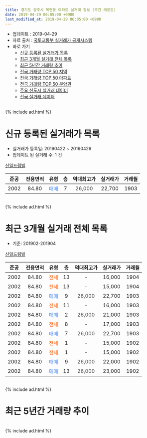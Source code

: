 ```yaml
---
title: 경기도 광주시 목현동 아파트 실거래 정보 (주간 레포트)
date: 2019-04-29 06:05:00 +0900
last_modified_at: 2019-04-29 06:05:00 +0900
---
```


* 업데이트 : 2019-04-29
* 자료 출처 : [국토교통부 실거래가 공개시스템](http://rt.molit.go.kr)
* 바로 가기
    * [신규 등록된 실거래가 목록](#신규-등록된-실거래가-목록)
    * [최근 3개월 실거래 전체 목록](#최근-3개월-실거래-전체-목록)
    * [최근 5년간 거래량 추이](#최근-5년간-거래량-추이)
    * [전국 거래량 TOP 50 지역](https://inasie.github.io/apt-trade-info/최근-3개월-전국에서-가장-거래가-많이-발생한-지역)
    * [전국 거래량 TOP 50 아파트](https://inasie.github.io/apt-trade-info/최근-3개월-전국에서-가장-거래가-많이-발생한-아파트)
    * [전국 거래량 TOP 50 분양권](https://inasie.github.io/apt-trade-info/최근-3개월-전국에서-가장-거래가-많이-발생한-분양권)
    * [주요 신도시 실거래 데이터](https://inasie.github.io/apt-trade-info/주요-신도시)
    * [전국 실거래 데이터](https://inasie.github.io/apt-trade-info/전국)
<br>
{% include ad.html %}
<br>

# 신규 등록된 실거래가 목록
* 실거래가 등록일: 20190422 ~ 20190429
* 업데이트 된 실거래 수: 1 건


[신일드림빌](https://search.naver.com/search.naver?query=%EA%B2%BD%EA%B8%B0%EB%8F%84+%EA%B4%91%EC%A3%BC%EC%8B%9C+%EB%AA%A9%ED%98%84%EB%8F%99+%EC%8B%A0%EC%9D%BC%EB%93%9C%EB%A6%BC%EB%B9%8C)

|준공|전용면적|유형|층|역대최고가|실거래가|거래월|
|:---:|:---:|:---:|:---:|:---:|:---:|:---:|
|2002|84.80|<span style="color:#4285f3">매매</span>|7|<span style="color:#444444">26,000</span>|22,700|1903|


<br>
{% include ad.html %}
<br>

# 최근 3개월 실거래 전체 목록
* 기준: 201902-201904


[신일드림빌](https://search.naver.com/search.naver?query=%EA%B2%BD%EA%B8%B0%EB%8F%84+%EA%B4%91%EC%A3%BC%EC%8B%9C+%EB%AA%A9%ED%98%84%EB%8F%99+%EC%8B%A0%EC%9D%BC%EB%93%9C%EB%A6%BC%EB%B9%8C)

|준공|전용면적|유형|층|역대최고가|실거래가|거래월|
|:---:|:---:|:---:|:---:|:---:|:---:|:---:|
|2002|84.80|<span style="color:#ff5a00">전세</span>|13|<span style="color:#444444">-</span>|16,000|1904|
|2002|84.80|<span style="color:#ff5a00">전세</span>|13|<span style="color:#444444">-</span>|15,000|1904|
|2002|84.80|<span style="color:#4285f3">매매</span>|9|<span style="color:#444444">26,000</span>|22,700|1903|
|2002|84.80|<span style="color:#ff5a00">전세</span>|11|<span style="color:#444444">-</span>|16,000|1903|
|2002|84.80|<span style="color:#4285f3">매매</span>|2|<span style="color:#444444">26,000</span>|21,000|1903|
|2002|84.80|<span style="color:#ff5a00">전세</span>|8|<span style="color:#444444">-</span>|17,000|1903|
|2002|84.80|<span style="color:#4285f3">매매</span>|7|<span style="color:#444444">26,000</span>|22,700|1903|
|2002|84.80|<span style="color:#ff5a00">전세</span>|1|<span style="color:#444444">-</span>|15,000|1902|
|2002|84.80|<span style="color:#ff5a00">전세</span>|1|<span style="color:#444444">-</span>|15,000|1902|
|2002|84.80|<span style="color:#4285f3">매매</span>|9|<span style="color:#444444">26,000</span>|22,000|1902|
|2002|84.80|<span style="color:#4285f3">매매</span>|13|<span style="color:#444444">26,000</span>|23,000|1902|


<br>
{% include ad.html %}
<br>

# 최근 5년간 거래량 추이


<div style="width:100%;">
    <canvas id="deal_progress" height="200"></canvas>
</div>

<script>
new Chart(document.getElementById("deal_progress"), {
    type: 'line',
    data: {
        labels: ['201404','201405','201406','201407','201408','201409','201410','201411','201412','201501','201502','201503','201504','201505','201506','201507','201508','201509','201510','201511','201512','201601','201602','201603','201604','201605','201606','201607','201608','201609','201610','201611','201612','201701','201702','201703','201704','201705','201706','201707','201708','201709','201710','201711','201712','201801','201802','201803','201804','201805','201806','201807','201808','201809','201810','201811','201812','201901','201902','201903','201904'],
        datasets: [{
            label: '매매',
            pointRadius: 1,
            data: [6, 3, 0, 2, 5, 6, 1, 3, 2, 1, 0, 4, 2, 3, 3, 2, 2, 3, 2, 3, 2, 1, 0, 2, 3, 0, 1, 0, 2, 1, 4, 0, 1, 0, 0, 0, 0, 1, 1, 3, 1, 0, 2, 0, 1, 0, 0, 3, 1, 0, 1, 0, 2, 2, 0, 2, 1, 2, 2, 3, 0],
            borderColor: "rgba(255, 201, 14, 1)",
            backgroundColor: "rgba(255, 201, 14, 0.5)",
            fill: false,
            lineTension: 0
        },{
            label: '전월세',
            pointRadius: 1,
            data: [2, 1, 0, 0, 1, 3, 0, 4, 2, 0, 4, 4, 3, 3, 3, 0, 2, 1, 4, 1, 0, 0, 1, 2, 1, 2, 1, 0, 0, 0, 2, 1, 3, 0, 0, 1, 2, 0, 2, 0, 2, 1, 2, 1, 0, 1, 1, 0, 0, 2, 1, 1, 0, 1, 2, 1, 0, 0, 2, 2, 2],
            borderColor: "rgba(0, 141, 185, 1)",
            backgroundColor: "rgba(0, 141, 185, 0.5)",
            fill: false,
            lineTension: 0
        }
        ]
    },
    options: {
        responsive: true,
        title: {
            display: false
        },
        tooltips: {
            mode: 'index',
            intersect: false
        },
        hover: {
            mode: 'nearest',
            intersect: true
        },
        scales: {
            xAxes: [{
                display: true,
                scaleLabel: {
                    display: true,
                    labelString: '년/월'
                }
            }],
            yAxes: [{
                display: true,
                ticks: {
                    suggestedMin: 0,
                },
                scaleLabel: {
                    display: true,
                    labelString: '실거래 수'
                }
            }]
        }
    }
});

</script>


<br>
{% include ad.html %}
<br>

